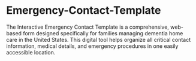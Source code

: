 # Emergency-Contact-Template
The Interactive Emergency Contact Template is a comprehensive, web-based form designed specifically for families managing dementia home care in the United States. This digital tool helps organize all critical contact information, medical details, and emergency procedures in one easily accessible location.
